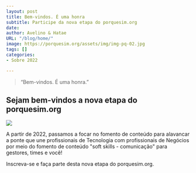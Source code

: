 ```yaml
---
layout: post
title: Bem-vindos. É uma honra
subtitle: Participe da nova etapa do porquesim.org
date: 
author: Avelino & Hatae
URL: "/blog/home/"
image: https://porquesim.org/assets/img/img-pq-02.jpg
tags: []
categories:
- Sobre 2022

---
```

> “Bem-vindos. É uma honra.”

## Sejam bem-vindos a nova etapa do porquesim.org

![](https://porquesim.org/assets/img/img-pq-02.jpg)

A partir de 2022, passamos a focar no fomento de conteúdo para alavancar a ponte que une profissionais de Tecnologia com profissionais de Negócios por meio do fomento de conteúdo "soft skills - comunicação" para gestores, times e você!

Inscreva-se e faça parte desta nova etapa do porquesim.org.